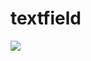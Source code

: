 # textfield

<img src="https://user-images.githubusercontent.com/58719230/103479125-7debe200-4df1-11eb-8b88-f5046dd2da06.png">
